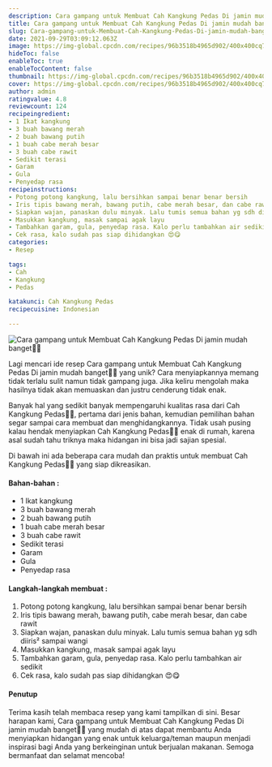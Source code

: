```yaml
---
description: Cara gampang untuk Membuat Cah Kangkung Pedas Di jamin mudah banget"
title: Cara gampang untuk Membuat Cah Kangkung Pedas Di jamin mudah banget
slug: Cara-gampang-untuk-Membuat-Cah-Kangkung-Pedas-Di-jamin-mudah-banget
date: 2021-09-29T03:09:12.063Z
image: https://img-global.cpcdn.com/recipes/96b3518b4965d902/400x400cq70/photo.jpg
hideToc: false
enableToc: true
enableTocContent: false
thumbnail: https://img-global.cpcdn.com/recipes/96b3518b4965d902/400x400cq70/photo.jpg
cover: https://img-global.cpcdn.com/recipes/96b3518b4965d902/400x400cq70/photo.jpg
author: admin
ratingvalue: 4.8
reviewcount: 124
recipeingredient:
- 1 Ikat kangkung
- 3 buah bawang merah
- 2 buah bawang putih
- 1 buah cabe merah besar
- 3 buah cabe rawit
- Sedikit terasi
- Garam
- Gula
- Penyedap rasa
recipeinstructions:
- Potong potong kangkung, lalu bersihkan sampai benar benar bersih
- Iris tipis bawang merah, bawang putih, cabe merah besar, dan cabe rawit
- Siapkan wajan, panaskan dulu minyak. Lalu tumis semua bahan yg sdh diiris² sampai wangi
- Masukkan kangkung, masak sampai agak layu
- Tambahkan garam, gula, penyedap rasa. Kalo perlu tambahkan air sedikit
- Cek rasa, kalo sudah pas siap dihidangkan 😍😋
categories:
- Resep

tags:
- Cah
- Kangkung
- Pedas

katakunci: Cah Kangkung Pedas
recipecuisine: Indonesian

---
```


![Cara gampang untuk Membuat Cah Kangkung Pedas Di jamin mudah banget👩‍🍳](https://img-global.cpcdn.com/recipes/96b3518b4965d902/400x400cq70/photo.jpg)

Lagi mencari ide resep Cara gampang untuk Membuat Cah Kangkung Pedas Di jamin mudah banget👩‍🍳 yang unik? Cara menyiapkannya memang tidak terlalu sulit namun tidak gampang juga. Jika keliru mengolah maka hasilnya tidak akan memuaskan dan justru cenderung tidak enak.

Banyak hal yang sedikit banyak mempengaruhi kualitas rasa dari Cah Kangkung Pedas👩‍🍳, pertama dari jenis bahan, kemudian pemilihan bahan segar sampai cara membuat dan menghidangkannya. Tidak usah pusing kalau hendak menyiapkan Cah Kangkung Pedas👩‍🍳 enak di rumah, karena asal sudah tahu triknya maka hidangan ini bisa jadi sajian spesial.

Di bawah ini ada beberapa cara mudah dan praktis untuk membuat Cah Kangkung Pedas👩‍🍳 yang siap dikreasikan.

<!--inarticleads1-->

#### Bahan-bahan :

- 1 Ikat kangkung
- 3 buah bawang merah
- 2 buah bawang putih
- 1 buah cabe merah besar
- 3 buah cabe rawit
- Sedikit terasi
- Garam
- Gula
- Penyedap rasa

<!--inarticleads2-->

#### Langkah-langkah membuat :

1. Potong potong kangkung, lalu bersihkan sampai benar benar bersih
1. Iris tipis bawang merah, bawang putih, cabe merah besar, dan cabe rawit
1. Siapkan wajan, panaskan dulu minyak. Lalu tumis semua bahan yg sdh diiris² sampai wangi
1. Masukkan kangkung, masak sampai agak layu
1. Tambahkan garam, gula, penyedap rasa. Kalo perlu tambahkan air sedikit
1. Cek rasa, kalo sudah pas siap dihidangkan 😍😋

#### Penutup

Terima kasih telah membaca resep yang kami tampilkan di sini. Besar harapan kami, Cara gampang untuk Membuat Cah Kangkung Pedas Di jamin mudah banget👩‍🍳 yang mudah di atas dapat membantu Anda menyiapkan hidangan yang enak untuk keluarga/teman maupun menjadi inspirasi bagi Anda yang berkeinginan untuk berjualan makanan. Semoga bermanfaat dan selamat mencoba!